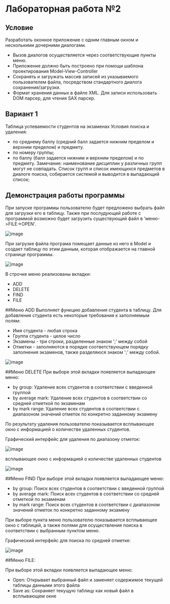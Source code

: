 # Лабораторная работа №2
## Условие
Разработать оконное приложение с одним главным окном и несколькими дочерними диалогами.
- Вызов диалогов осуществляется через соответствующие пункты меню.
- Приложение должно быть построено при помощи шаблона проектирования Model-View-Controller
- Сохранять и загружать массив записей из указываемого пользователем файла, посредством стандартного диалога сохранения/загрузки. 
- Формат хранения данных в файле XML. Для записи использовать DOM парсер, для чтения SAX парсер.


## Вариант 1
 Таблица успеваемости студентов на экзаменах
Условия поиска и удаления:
- по среднему баллу (средний балл задается нижним пределом и верхним пределом) и предмету. 
- по номеру группы;
- по баллу (балл задается нижним и верхним пределом) и по предмету.
Замечание: наименование дисциплин у различных групп могут не совпадать.
 Список групп и список имеющихся предметов в диалоге поиска, собирается системой и выводится в выпадающий список;


##  Демонстрация работы программы
При запуске программы пользователю будет предложено выбрать файл для загрузки его в таблицу.
Также при послудующей работе с программой возможно будет загрузить существующий файл в 'меню->FILE->OPEN'.

![image]()

При загрузке файла програма помещает данные из него в Model и создает таблицу по этим данным, которая отображается на главной странице программы.

![image]()

В строчке меню реализованы вкладки:

- ADD
- DELETE
- FIND
- FILE

##Меню ADD
Выполняет функцию добавления студента в таблицу.
Для добавления студента есть некоторые требования к заполняемым полям:
- Имя студента - любая строка
- Группа студента - целое число
- Экзамены - три строки, разделенные знаком ';' между собой
- Отметки - заполняются в порядке соответствующем порядку заполнения экзаменов, также разделяюся знаком ';' между собой.

![image]()



##Меню DELETE
При выборе этой вкладки появляется выпадающее меню:
- by group:
Удаление всех студентов в соответствии с введенной группой
- by average mark:
Удаление всех студентов в соответствии со средней отметкой по экзаменам
- by mark range:
Удаление всех студентов в соответствии с диапазоном значений отметок по конкретно заданному экзамену

По результату удаления пользователю показывается всплывающее окно с информацией о количестве удаленных студентов.

Графический интерфейс для удаления по диапазону отметок:

![image]()

всплывающее окно с информацией о количестве удаленных студентов

![image]()



##Меню FIND
При выборе этой вкладки появляется выпадающее меню:
- by group:
Поиск всех студентов в соответствии с введенной группой 
- by average mark:
Поиск всех студентов в соответствии со средней отметкой по экзаменам
- by mark range:
Поиск всех студентов в соответствии с диапазоном значений отметок по конкретно заданному экзамену

При выборе пункта меню пользователю показывается всплывающее окно с таблицей, а также полями для осуществления поиска в соответствии с выбранным пунктом меню.

Графический интерфейс для поиска по средней отметке:

![image]()

##Меню FILE:
	
При выборе этой вкладки появляется выпадающее меню:
- Open:
Открывает выбранный файл и заменяет содержимое текущей таблицы данными этого файла
- Save as:
Сохраняет текущую таблицу как новый файл в всплывающем окне



